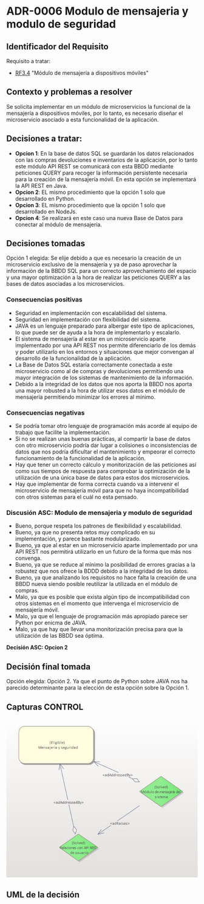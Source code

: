 # ADR-0006 Modulo de mensajeria y modulo de seguridad

## Identificador del Requisito

Requisito a tratar: 
* [RF3.4](../Requisitos/rf3.4.md) "Módulo de mensajería a dispositivos móviles"


## Contexto y problemas a resolver

Se solicita implementar en un módulo de microservicios la funcional de la mensajería a dispositivos móviles, por lo tanto, es necesario diseñar el microservicio asociado a esta funcionalidad de la aplicación.

## Decisiones a tratar:

* **Opcion 1**:  En la base de datos SQL se guardarán los datos relacionados con las compras devoluciones e inventarios de la aplicación, por lo tanto este módulo API REST se comunicará con esta BBDD mediante peticiones QUERY para recoger la información persistente necesaria para la creación de la mensajería móvil. En esta opción se implementará la API REST en Java.
* **Opcion 2**:  EL mismo procedimiento que la opción 1 solo que desarrollado en Python.
* **Opcion 3**: EL mismo procedimiento que la opción 1 solo que desarrollado en NodeJs.
* **Opcion 4**: Se realizará en este caso una nueva Base de Datos para conectar al módulo de mensajería.




## Decisiones tomadas

Opción 1 elegida: Se elije debido a que es necesario la creación de un microservicio exclusivo de la mensajería y ya de paso aprovechar la información de la BBDD SQL para un correcto aprovechamiento del espacio y una mayor optimización a la hora de realizar las peticiones QUERY a las bases de datos asociadas a los microservicios.


### Consecuencias positivas <!-- optional -->

* Seguridad en implementación con escalabilidad del sistema.
* Seguridad en implementación con flexibilidad del sistema.
* JAVA es un lenguaje preparado para albergar este tipo de aplicaciones, lo que puede ser de ayuda a la hora de implementarlo y escalarlo.
* El sistema de mensajería al estar en un microservicio aparte implementado por una API REST nos permite diferenciarlo de los demás y poder utilizarlo en los entornos y situaciones que mejor convengan al desarrollo de la funcionalidad de la aplicación.
* La Base de Datos SQL estaría correctamente conectada a este microservicio como al de compras y devoluciones permitiendo una mayor integración de los sistemas de mantenimiento de la información.
* Debido a la integridad de los datos que nos aporta la BBDD nos aporta una mayor robusted a la hora de utilizar esos datos en el módulo de mensajería permitiendo minimizar los errores al mínimo.

### Consecuencias negativas <!-- optional -->

* Se podría tomar otro lenguaje de programación más acorde al equipo de trabajo que facilite la implementación.
* Si no se realizan unas buenas prácticas, al compartir la base de datos con otro microservicio podría dar lugar a colisiones o inconsistencias de datos que nos podría dificultar el mantenimiento y empeorar el correcto funcionamiento de la funcionalidad de la aplicación.
* Hay que tener un correcto cálculo y monitorización de las peticiones así como sus tiempos de respuesta para comprobar la optimización de la utilización de una única base de datos para estos dos microservicios.
* Hay que implementar de forma correcta cuando va a intervenir el microservicio de mensajería móvil para que no haya incompatibilidad con otros sistemas para el cuál no esta pensado.

### Discusión ASC: Modulo de mensajeria y modulo de seguridad

+ Bueno, porque respeta los patrones de flexibilidad y escalabilidad.
+ Bueno, ya que no presenta retos muy complicado en su implementación, y parece bastante modularizado.
+ Bueno, ya que al estar en un microservicio aparte implementado por una API REST nos permitirá utilizarlo en un futuro de la forma que más nos convenga.
+ Bueno, ya que se reduce al mínimo la posibilidad de errores gracias a la robustez que nos ofrece la BDDD debido a la integridad de los datos.
+ Bueno, ya que analizando los requisitos no hace falta la creación de una BBDD nueva siendo posible reutilizar la utilizada en el módulo de compras.
+ Malo, ya que es posible que exista algún tipo de incompatibilidad con otros sistemas en el momento que intervenga el microservicio de mensajería móvil.
+ Malo, ya que el lenguaje de programación más apropiado parece ser Python por enicma de JAVA.
+ Malo, ya que hay que llevar una monitorización precisa para que la utilización de las BBDD sea óptima.

**Decisión ASC: Opcion 2**

## Decisión final tomada

Opción elegida: Opción 2. Ya que el punto de Python sobre JAVA nos ha parecido determinante para la elección de esta opción sobre la Opción 1.

## Capturas CONTROL 

![D0006](../capturasadmentor/D0006.JPG)

## UML de la decisión







